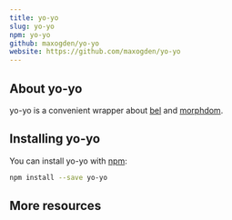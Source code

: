 ```yaml
---
title: yo-yo
slug: yo-yo
npm: yo-yo
github: maxogden/yo-yo
website: https://github.com/maxogden/yo-yo
---
```


## About yo-yo
yo-yo is a convenient wrapper about [bel](/bel) and [morphdom](/morphdom).

## Installing yo-yo

You can install yo-yo with [npm](/npm):

```sh
npm install --save yo-yo
```

## More resources
